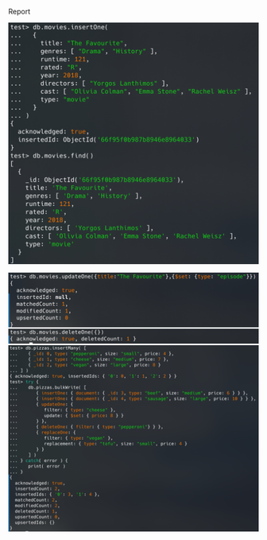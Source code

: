  Report


![insert](inserQuery.png)

![insert](update.png)
![insert](remove.png)
![insert](bulk.png)